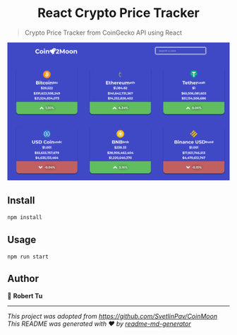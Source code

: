 <h1 align="center">React Crypto Price Tracker</h1>
<p>
</p>

> Crypto Price Tracker from CoinGecko API using React

<img src="https://github.com/robert-tu/react-crypto-tracker/blob/main/homepage.png">

## Install

```sh
npm install
```

## Usage

```sh
npm run start
```

## Author

👤 **Robert Tu**


***
_This project was adopted from https://github.com/SvetlinPav/CoinMoon_ <br />
_This README was generated with ❤️ by [readme-md-generator](https://github.com/kefranabg/readme-md-generator)_





